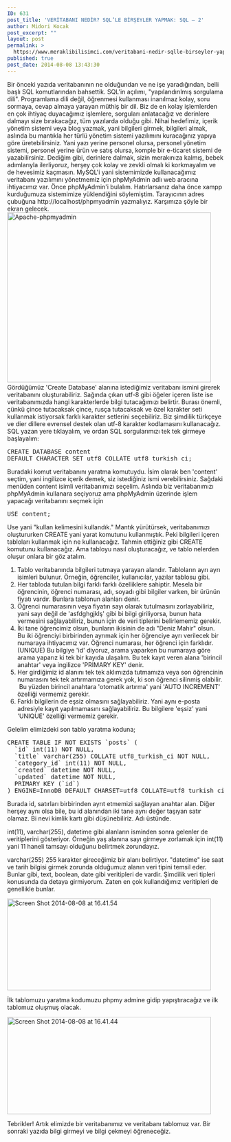 ```yaml
---
ID: 631
post_title: 'VERİTABANI NEDİR? SQL’LE BİRŞEYLER YAPMAK: SQL – 2'
author: Midori Kocak
post_excerpt: ""
layout: post
permalink: >
  https://www.meraklibilisimci.com/veritabani-nedir-sqlle-birseyler-yapmak-sql-2/
published: true
post_date: 2014-08-08 13:43:30
---
```

Bir önceki yazıda veritabanının ne olduğundan ve ne işe yaradığından, belli başlı SQL komutlarından bahsettik. SQL'in açılımı, "yapılandırılmış sorgulama dili". Programlama dili değil, öğrenmesi kullanması inanılmaz kolay, soru sormaya, cevap almaya yarayan müthiş bir dil. Biz de en kolay işlemlerden en çok ihtiyaç duyacağımız işlemlere, sorguları anlatacağız ve derinlere dalmayı size bırakacağız, tüm yazılarda olduğu gibi. Nihai hedefimiz, içerik yönetim sistemi veya blog yazmak, yani bilgileri girmek, bilgileri almak, aslında bu mantıkla her türlü yönetim sistemi yazılımını kuracağınız yapıya göre üretebilirsiniz. Yani yazı yerine personel olursa, personel yönetim sistemi, personel yerine ürün ve satış olursa, komple bir e-ticaret sistemi de yazabilirsiniz. Dediğim gibi, derinlere dalmak, sizin merakınıza kalmış, bebek adımlarıyla ilerliyoruz, herşey çok kolay ve zevkli olmalı ki korkmayalım ve de hevesimiz kaçmasın. MySQL'i yani sistemimizde kullanacağımız veritabanı yazılımını yönetmemiz için phpMyAdmin adlı web aracına ihtiyacımız var. Önce phpMyAdmin'i bulalım. Hatırlarsanız daha önce xampp kurduğumuza sistemimize yüklendiğini söylemiştim. Tarayıcının adres çubuğuna http://localhost/phpmyadmin yazmalıyız. Karşımıza şöyle bir ekran gelecek. <a href="https://meraklibilisimci.com/wp-content/uploads/2018/10/apache-phpmyadmin.gif"><img class="alignnone size-full wp-image-634" src="http://meraklibilisimci.com/wp-content/uploads/2018/10/apache-phpmyadmin.gif" alt="Apache-phpmyadmin" width="474" height="395" /></a>   Gördüğümüz 'Create Database' alanına istediğimiz veritabanı ismini girerek veritabanını oluşturabiliriz. Sağında çıkan utf-8 gibi öğeler içeren liste ise veritabanımızda hangi karakterlerde bilgi tutacağımızı belirtir. Burası önemli, çünkü çince tutacaksak çince, rusça tutacaksak ve özel karakter seti kullanmak istiyorsak farklı karakter setlerini seçebiliriz. Biz şimdilik türkçeye ve dier dillere evrensel destek olan utf-8 karakter kodlamasını kullanacağız. SQL yazan yere tıklayalım, ve ordan SQL sorgularımızı tek tek girmeye başlayalım:
<pre>CREATE DATABASE content
DEFAULT CHARACTER SET utf8 COLLATE utf8_turkish_ci;</pre>
Buradaki komut veritabanını yaratma komutuydu. İsim olarak ben 'content' seçtim, yani ingilizce içerik demek, siz istediğiniz ismi verebilirsiniz. Sağdaki menüden content isimli veritabanımızı seçelim. Aslında biz veritabanımızı phpMyAdmin kullanara seçiyoruz ama phpMyAdmin üzerinde işlem yapacağı veritabanını seçmek için
<pre>USE content;</pre>
Use yani "kullan kelimesini kullandık." Mantık yürütürsek, veritabanımızı oluştururken CREATE yani yarat komutunu kullanmıştık. Peki bilgileri içeren tabloları kullanmak için ne kullanacağız. Tahmin ettiğiniz gibi CREATE komutunu kullanacağız. Ama tabloyu nasıl oluşturacağız, ve tablo nelerden oluşur onlara bir göz atalım.
<ol>
	<li>Tablo veritabanında bilgileri tutmaya yarayan alandır. Tabloların ayrı ayrı isimleri bulunur. Örneğin, öğrenciler, kullanıcılar, yazılar tablosu gibi.</li>
	<li>Her tabloda tutulan bilgi farklı farklı özelliklere sahiptir. Mesela bir öğrencinin, öğrenci numarası, adı, soyadı gibi bilgiler varken, bir ürünün fiyatı vardır. Bunlara tablonun alanları denir.</li>
	<li>Öğrenci numarasının veya fiyatın sayı olarak tutulmasını zorlayabiliriz, yani sayı değil de 'asfdghgjklş' gibi bi bilgi giriliyorsa, bunun hata vermesini sağlayabiliriz, bunun için de veri tiplerini belirlememiz gerekir.</li>
	<li>İki tane öğrencimiz olsun, bunların ikisinin de adı "Deniz Mahir" olsun. Bu iki öğrenciyi birbirinden ayrımak için her öğrenciye ayrı verilecek bir numaraya ihtiyacımız var. Öğrenci numarası, her öğrenci için farklıdır. (UNIQUE) Bu bilgiye 'id' diyoruz, arama yaparken bu numaraya göre arama yaparız ki tek bir kayıda ulaşalım. Bu tek kayıt veren alana 'birincil anahtar' veya ingilizce 'PRIMARY KEY' denir.</li>
	<li>Her girdiğimiz id alanını tek tek aklımızda tutmamıza veya son öğrencinin numarasını tek tek artırmamıza gerek yok, ki son öğrenci silinmiş olabilir.  Bu yüzden birincil anahtara 'otomatik artırma' yani 'AUTO INCREMENT' özelliği vermemiz gerekir.</li>
	<li>Farklı bilgilerin de eşsiz olmasını sağlayabiliriz. Yani aynı e-posta adresiyle kayıt yapılmamasını sağlayabiliriz. Bu bilgilere 'eşsiz' yani 'UNIQUE' özelliği vermemiz gerekir.</li>
</ol>
Gelelim elimizdeki son tablo yaratma koduna;
<pre>CREATE TABLE IF NOT EXISTS `posts` (
  `id` int(11) NOT NULL,
  `title` varchar(255) COLLATE utf8_turkish_ci NOT NULL,
  `category_id` int(11) NOT NULL,
  `created` datetime NOT NULL,
  `updated` datetime NOT NULL,
  PRIMARY KEY (`id`)
) ENGINE=InnoDB DEFAULT CHARSET=utf8 COLLATE=utf8_turkish_ci;
</pre>
Burada id, satırları birbirinden ayrıt etmemizi sağlayan anahtar alan. Diğer herşey aynı olsa bile, bu id alanından iki tane aynı değer taşıyan satır olamaz. Bi nevi kimlik kartı gibi düşünebiliriz. Adı üstünde.

int(11), varchar(255), datetime gibi alanların isminden sonra gelenler de veritiplerini gösteriyor. Örneğin yaş alanına sayı girmeye zorlamak için int(11) yani 11 haneli tamsayı olduğunu belirtmek zorundayız.

varchar(255) 255 karakter gireceğimiz bir alanı belirtiyor. "datetime" ise saat ve tarih bilgisi girmek zorunda olduğumuz alanın veri tipini temsil eder. Bunlar gibi, text, boolean, date gibi veritipleri de vardir. Şimdilik veri tipleri konusunda da detaya girmiyorum. Zaten en çok kullandığımız veritipleri de genellikle bunlar.

<a href="https://meraklibilisimci.com/wp-content/uploads/2018/10/screen-shot-2014-08-08-at-16.41.54.png"><img class="alignnone size-full wp-image-640" src="http://meraklibilisimci.com/wp-content/uploads/2018/10/screen-shot-2014-08-08-at-16.41.54.png" alt="Screen Shot 2014-08-08 at 16.41.54" width="474" height="213" /></a>

İlk tablomuzu yaratma kodumuzu phpmy admine gidip yapıştıracağız ve ilk tablomuz oluşmuş olacak.

<a href="https://meraklibilisimci.com/wp-content/uploads/2018/10/screen-shot-2014-08-08-at-16.41.44.png"><img class="alignnone size-full wp-image-641" src="http://meraklibilisimci.com/wp-content/uploads/2018/10/screen-shot-2014-08-08-at-16.41.44.png" alt="Screen Shot 2014-08-08 at 16.41.44" width="474" height="226" /></a>

Tebrikler! Artık elimizde bir veritabanımız ve veritabanı tablomuz var. Bir sonraki yazıda bilgi girmeyi ve bilgi çekmeyi öğreneceğiz.